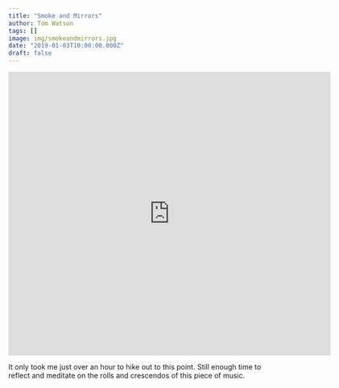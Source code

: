 ```yaml
---
title: "Smoke and Mirrors"
author: Tom Watson
tags: []
image: img/smokeandmirrors.jpg
date: "2019-01-03T10:00:00.000Z"
draft: false
---
```


<iframe width="640" height="564" src="https://player.vimeo.com/video/266521136" frameborder="0" allowFullScreen mozallowfullscreen webkitAllowFullScreen></iframe>

It only took me just over an hour to hike out to this point. Still enough time to reflect and meditate on the rolls and crescendos of this piece of music.
